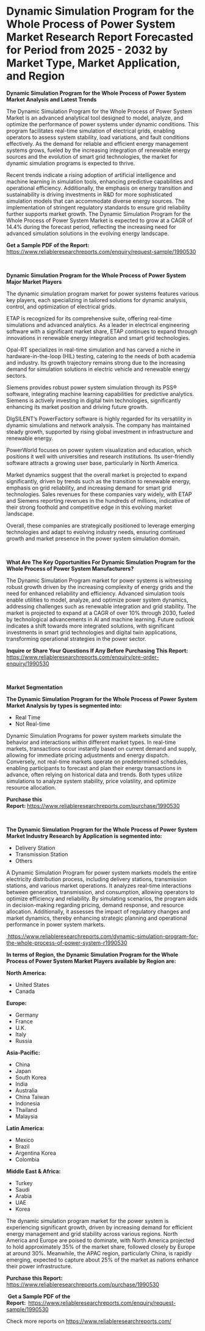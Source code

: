 <p><h1>Dynamic Simulation Program for the Whole Process of Power System Market Research Report Forecasted for Period from 2025 -  2032 by Market Type, Market Application, and Region</h1></p><p><strong>Dynamic Simulation Program for the Whole Process of Power System Market Analysis and Latest Trends</strong></p>
<p><p>The Dynamic Simulation Program for the Whole Process of Power System Market is an advanced analytical tool designed to model, analyze, and optimize the performance of power systems under dynamic conditions. This program facilitates real-time simulation of electrical grids, enabling operators to assess system stability, load variations, and fault conditions effectively. As the demand for reliable and efficient energy management systems grows, fueled by the increasing integration of renewable energy sources and the evolution of smart grid technologies, the market for dynamic simulation programs is expected to thrive.</p><p>Recent trends indicate a rising adoption of artificial intelligence and machine learning in simulation tools, enhancing predictive capabilities and operational efficiency. Additionally, the emphasis on energy transition and sustainability is driving investments in R&D for more sophisticated simulation models that can accommodate diverse energy sources. The implementation of stringent regulatory standards to ensure grid reliability further supports market growth. The Dynamic Simulation Program for the Whole Process of Power System Market is expected to grow at a CAGR of 14.4% during the forecast period, reflecting the increasing need for advanced simulation solutions in the evolving energy landscape.</p></p>
<p><strong>Get a Sample PDF of the Report:&nbsp;</strong> <a href="https://www.reliableresearchreports.com/enquiry/request-sample/1990530?utm_campaign=2728&utm_medium=2&utm_source=Github&utm_content=ia&utm_term=11032025&utm_id=dynamic-simulation-program-for-the-whole-process-of-power-system">https://www.reliableresearchreports.com/enquiry/request-sample/1990530</a></p>
<p>&nbsp;</p>
<p><strong>Dynamic Simulation Program for the Whole Process of Power System Major Market Players</strong></p>
<p><p>The dynamic simulation program market for power systems features various key players, each specializing in tailored solutions for dynamic analysis, control, and optimization of electrical grids. </p><p>ETAP is recognized for its comprehensive suite, offering real-time simulations and advanced analytics. As a leader in electrical engineering software with a significant market share, ETAP continues to expand through innovations in renewable energy integration and smart grid technologies.</p><p>Opal-RT specializes in real-time simulation and has carved a niche in hardware-in-the-loop (HIL) testing, catering to the needs of both academia and industry. Its growth trajectory remains strong due to the increasing demand for simulation solutions in electric vehicle and renewable energy sectors.</p><p>Siemens provides robust power system simulation through its PSS® software, integrating machine learning capabilities for predictive analytics. Siemens is actively investing in digital twin technologies, significantly enhancing its market position and driving future growth.</p><p>DIgSILENT’s PowerFactory software is highly regarded for its versatility in dynamic simulations and network analysis. The company has maintained steady growth, supported by rising global investment in infrastructure and renewable energy.</p><p>PowerWorld focuses on power system visualization and education, which positions it well with universities and research institutions. Its user-friendly software attracts a growing user base, particularly in North America.</p><p>Market dynamics suggest that the overall market is projected to expand significantly, driven by trends such as the transition to renewable energy, emphasis on grid reliability, and increasing demand for smart grid technologies. Sales revenues for these companies vary widely, with ETAP and Siemens reporting revenues in the hundreds of millions, indicative of their strong foothold and competitive edge in this evolving market landscape. </p><p>Overall, these companies are strategically positioned to leverage emerging technologies and adapt to evolving industry needs, ensuring continued growth and market presence in the power system simulation domain.</p></p>
<p>&nbsp;</p>
<p><strong>What Are The Key Opportunities For Dynamic Simulation Program for the Whole Process of Power System Manufacturers?</strong></p>
<p><p>The Dynamic Simulation Program market for power systems is witnessing robust growth driven by the increasing complexity of energy grids and the need for enhanced reliability and efficiency. Advanced simulation tools enable utilities to model, analyze, and optimize power system dynamics, addressing challenges such as renewable integration and grid stability. The market is projected to expand at a CAGR of over 10% through 2030, fueled by technological advancements in AI and machine learning. Future outlook indicates a shift towards more integrated solutions, with significant investments in smart grid technologies and digital twin applications, transforming operational strategies in the power sector.</p></p>
<p><strong>Inquire or Share Your Questions If Any Before Purchasing This Report:</strong> <a href="https://www.reliableresearchreports.com/enquiry/pre-order-enquiry/1990530?utm_campaign=2728&utm_medium=2&utm_source=Github&utm_content=ia&utm_term=11032025&utm_id=dynamic-simulation-program-for-the-whole-process-of-power-system">https://www.reliableresearchreports.com/enquiry/pre-order-enquiry/1990530</a></p>
<p>&nbsp;</p>
<p><strong>Market Segmentation</strong></p>
<p><strong>The Dynamic Simulation Program for the Whole Process of Power System Market Analysis by types is segmented into:</strong></p>
<p><ul><li>Real Time</li><li>Not Real-time</li></ul></p>
<p><p>Dynamic Simulation Programs for power system markets simulate the behavior and interactions within different market types. In real-time markets, transactions occur instantly based on current demand and supply, allowing for immediate pricing adjustments and energy dispatch. Conversely, not real-time markets operate on predetermined schedules, enabling participants to forecast and plan their energy transactions in advance, often relying on historical data and trends. Both types utilize simulations to analyze system stability, price volatility, and optimize resource allocation.</p></p>
<p><strong>Purchase this Report:&nbsp;</strong><a href="https://www.reliableresearchreports.com/purchase/1990530?utm_campaign=2728&utm_medium=2&utm_source=Github&utm_content=ia&utm_term=11032025&utm_id=dynamic-simulation-program-for-the-whole-process-of-power-system">https://www.reliableresearchreports.com/purchase/1990530</a></p>
<p>&nbsp;</p>
<p><strong>The Dynamic Simulation Program for the Whole Process of Power System Market Industry Research by Application is segmented into:</strong></p>
<p><ul><li>Delivery Station</li><li>Transmission Station</li><li>Others</li></ul></p>
<p><p>A Dynamic Simulation Program for power system markets models the entire electricity distribution process, including delivery stations, transmission stations, and various market operations. It analyzes real-time interactions between generation, transmission, and consumption, allowing operators to optimize efficiency and reliability. By simulating scenarios, the program aids in decision-making regarding pricing, demand response, and resource allocation. Additionally, it assesses the impact of regulatory changes and market dynamics, thereby enhancing strategic planning and operational performance in power system markets.</p></p>
<p><a href="https://www.reliableresearchreports.com/dynamic-simulation-program-for-the-whole-process-of-power-system-r1990530?utm_campaign=2728&utm_medium=2&utm_source=Github&utm_content=ia&utm_term=11032025&utm_id=dynamic-simulation-program-for-the-whole-process-of-power-system">&nbsp;https://www.reliableresearchreports.com/dynamic-simulation-program-for-the-whole-process-of-power-system-r1990530</a></p>
<p><strong>In terms of Region, the Dynamic Simulation Program for the Whole Process of Power System Market Players available by Region are:</strong></p>
<p>
    <p> <strong> North America: </strong>
        <ul>
            <li>United States</li>
            <li>Canada</li>
        </ul>
        </p> 
    <p> <strong> Europe: </strong>
        <ul>
            <li>Germany</li>
            <li>France</li>
            <li>U.K.</li>
            <li>Italy</li>
            <li>Russia</li>
        </ul>
        </p> 
    <p> <strong> Asia-Pacific: </strong>
        <ul>
            <li>China</li>
            <li>Japan</li>
            <li>South Korea</li>
            <li>India</li>
            <li>Australia</li>
            <li>China Taiwan</li>
            <li>Indonesia</li>
            <li>Thailand</li>
            <li>Malaysia</li>
        </ul>
        </p> 
    <p> <strong> Latin America: </strong>
        <ul>
            <li>Mexico</li>
            <li>Brazil</li>
            <li>Argentina Korea</li>
            <li>Colombia</li>
        </ul>
        </p> 
    <p> <strong> Middle East & Africa: </strong>
        <ul>
            <li>Turkey</li>
            <li>Saudi</li>
            <li>Arabia</li>
            <li>UAE</li>
            <li>Korea</li>
        </ul>
    </p>
    </p>
<p><p>The dynamic simulation program market for the power system is experiencing significant growth, driven by increasing demand for efficient energy management and grid stability across various regions. North America and Europe are poised to dominate, with North America projected to hold approximately 35% of the market share, followed closely by Europe at around 30%. Meanwhile, the APAC region, particularly China, is rapidly emerging, expected to capture about 25% of the market as nations enhance their power infrastructure.</p></p>
<p><strong>Purchase this Report: </strong><a href="https://www.reliableresearchreports.com/purchase/1990530?utm_campaign=2728&utm_medium=2&utm_source=Github&utm_content=ia&utm_term=11032025&utm_id=dynamic-simulation-program-for-the-whole-process-of-power-system">https://www.reliableresearchreports.com/purchase/1990530</a></p>
<p>&nbsp;<strong>Get a Sample PDF of the Report:&nbsp;&nbsp;</strong><a href="https://www.reliableresearchreports.com/enquiry/request-sample/1990530?utm_campaign=2728&utm_medium=2&utm_source=Github&utm_content=ia&utm_term=11032025&utm_id=dynamic-simulation-program-for-the-whole-process-of-power-system">https://www.reliableresearchreports.com/enquiry/request-sample/1990530</a></p>
<p><strong></strong></p>
<p>Check more reports on <a href="https://www.reliableresearchreports.com/?utm_campaign=2728&utm_medium=2&utm_source=Github&utm_content=ia&utm_term=11032025&utm_id=dynamic-simulation-program-for-the-whole-process-of-power-system">https://www.reliableresearchreports.com/</a></p>